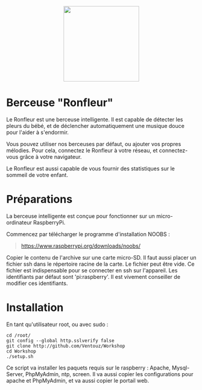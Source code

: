 <p align="center">
<img src="http://blog.xebia.fr/wp-content/uploads/2015/03/rass.png" width="200"/>
</p>

# Berceuse "Ronfleur"

Le Ronfleur est une berceuse intelligente. Il est capable de détecter les pleurs du bébé, et de déclencher automatiquement une musique douce pour l'aider à s'endormir.

Vous pouvez utiliser nos berceuses par défaut, ou ajouter vos propres mélodies. Pour cela, connectez le Ronfleur à votre réseau, et connectez-vous grâce à votre navigateur.

Le Ronfleur est aussi capable de vous fournir des statistiques sur le sommeil de votre enfant.

# Préparations

La berceuse intelligente est conçue pour fonctionner sur un micro-ordinateur RaspberryPi.

Commencez par télécharger le programme d'installation NOOBS :

> https://www.raspberrypi.org/downloads/noobs/

Copier le contenu de l'archive sur une carte micro-SD. Il faut aussi placer un fichier ssh dans le répertoire racine de la carte. Le fichier peut être vide. Ce fichier est indispensable pour se connecter en ssh sur l'appareil. Les identifiants par défaut sont 'pi:raspberry'. Il est vivement conseiller de modifier ces identifiants.

# Installation

En tant qu'utilisateur root, ou avec sudo :

```
cd /root/
git config --global http.sslverify false
git clone http://github.com/Ventouz/Workshop
cd Workshop
./setup.sh
```
Ce script va installer les paquets requis sur le raspberry : Apache, Mysql-Server, PhpMyAdmin, ntp, screen. Il va aussi copier les configurations pour apache et PhpMyAdmin, et va aussi copier le portail web.
